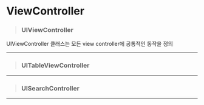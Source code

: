 # ViewController
   
> ### UIViewController
UIViewController 클래스는 모든 view controller에 공통적인 동작을 정의
***
   
> ### UITableViewController

***
   
> ### UISearchController










***
